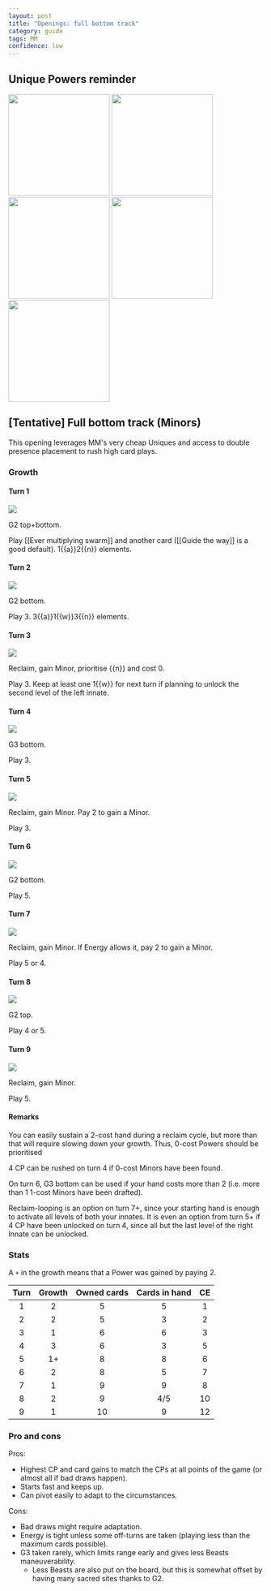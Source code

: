 ```yaml
---  
layout: post  
title: "Openings: full bottom track"  
category: guide  
tags: MM
confidence: low
---
```


## Unique Powers reminder

<img src="/assets/images/Ever multiplying swarm.png" width="200"/> <img src="/assets/images/Dreadful tide.png" width="200"/> <img src="/assets/images/Boon of bedevilment.png" width="200"/> <img src="/assets/images/Pursue.png" width="200"/><img src="/assets/images/Guide the way.png" width="200"/>

## [Tentative] Full bottom track (Minors)


This opening leverages MM's very cheap Uniques and access to double presence placement to rush high card plays.

### Growth

#### Turn 1

![](/assets/images/MM1-1.png)

G2 top+bottom. 

Play [[Ever multiplying swarm]] and another card ([[Guide the way]] is a good default). 1{{a}}2{{n}} elements.

#### Turn 2

![](/assets/images/MM1-3.png)

G2 bottom.

Play 3. 3{{a}}1{{w}}3{{n}} elements.

#### Turn 3

![](/assets/images/MM1-3.png)

Reclaim, gain Minor, prioritise {{n}} and cost 0.

Play 3. Keep at least one 1{{w}} for next turn if planning to unlock the second level of the left innate.

#### Turn 4

![](/assets/images/MM1-4.png)

G3 bottom.

Play 3. 

#### Turn 5

![](/assets/images/MM1-4.png)

Reclaim, gain Minor. Pay 2 to gain a Minor.

Play 3.

#### Turn 6

![](/assets/images/MM1-6.png)

G2 bottom.

Play 5.

#### Turn 7

![](/assets/images/MM1-6.png)

Reclaim, gain Minor. If Energy allows it, pay 2 to gain a Minor.

Play 5 or 4.

#### Turn 8

![](/assets/images/MM3-6.png)

G2 top.

Play 4 or 5.

#### Turn 9

![](/assets/images/MM3-6.png)

Reclaim, gain Minor.

Play 5.


#### Remarks

You can easily sustain a 2-cost hand during a reclaim cycle, but more than that will require slowing down your growth. Thus, 0-cost Powers should be prioritised

4 CP can be rushed on turn 4 if 0-cost Minors have been found.

On turn 6, G3 bottom can be used if your hand costs more than 2 (i.e. more than 1 1-cost Minors have been drafted).

Reclaim-looping is an option on turn 7+, since your starting hand is enough to activate all levels of both your innates. It is even an option from turn 5+ if 4 CP have been unlocked on turn 4, since all but the last level of the right Innate can be unlocked.


### Stats

A `+` in the growth means that a Power was gained by paying 2.

Turn | Growth | Owned cards | Cards in hand | CE 
:--: | :--: | :--: | :--: |  :--:
1 | 2 |   5   |  5  |  1 
2 | 2 |   5   |  3  |  2
3 | 1 |   6   |  6  |  3
4 | 3 |   6   |  3  |  5
5 | 1+|   8   |  8  |  6
6 | 2 |   8   |  5  |  7
7 | 1 |   9   |  9  |  8
8 | 2 |   9   | 4/5 | 10
9 | 1 |  10   |  9  | 12



### Pro and cons

Pros:
 - Highest CP and card gains to match the CPs at all points of the game (or almost all if bad draws happen).
 - Starts fast and keeps up.
 - Can pivot easily to adapt to the circumstances.

Cons:
- Bad draws might require adaptation.
- Energy is tight unless some off-turns are taken (playing less than the maximum cards possible).
- G3 taken rarely, which limits range early and gives less Beasts maneuverability.
    - Less Beasts are also put on the board, but this is somewhat offset by having many sacred sites thanks to G2.
